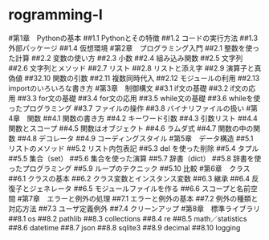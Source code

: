 # rogramming-I

#第1章　Pythonの基本
##1.1 Pythonとその特徴
##1.2 コードの実行方法
##1.3 外部パッケージ
##1.4 仮想環境
#第2章　プログラミング入門
##2.1 整数を使った計算
##2.2 変数の使い方
##2.3 小数
##2.4 組み込み関数
##2.5 文字列
##2.6 文字列とメソッド
##2.7 リスト
##2.8 リストと添え字
##2.9 演算子と真偽値
##32.10 関数の引数
##2.11 複数同時代入
##2.12 モジュールの利用
##2.13 importのいろいろな書き方
#第3章　制御構文
##3.1 if文の基礎
##3.2 if文の応用
##3.3 for文の基礎
##3.4 for文の応用
##3.5 while文の基礎
##3.6 whileを使ったプログラミング
##3.7 ファイルの操作
##3.8 バイナリファイルの扱い
#第4章　関数
##4.1 関数の書き方
##4.2 キーワード引数
##4.3 引数リスト
##4.4 関数とスコープ
##4.5 関数はオブジェクト
##4.6 ラムダ式
##4.7 関数の中の関数
##4.8 デコレータ
##4.9 コーディングスタイル
#第5章　データ構造
##5.1 リストのメソッド
##5.2 リスト内包表記
##5.3 del を使った削除
##5.4 タプル
##5.5 集合（set）
##5.6 集合を使った演算
##5.7 辞書（dict）
##5.8 辞書を使ったプログラミング
##5.9 ループのテクニック
##5.10 比較
#第6章　クラス
##6.1 クラスの基本
##6.2 クラス変数とインスタンス変数
##6.3 継承
##6.4 反復子とジェネレータ
##6.5 モジュールファイルを作る
##6.6 スコープと名前空間
#第7章　エラーと例外の処理
##7.1 エラーと例外の基本
##7.2 例外の種類と対応方法
##7.3 ユーザ定義例外
##7.4 クリーンアップ
#第8章　標準ライブラリ
##8.1 os
##8.2 pathlib
##8.3 collections
##8.4 re
##8.5 math／statistics
##8.6 datetime
##8.7 json
##8.8 sqlite3
##8.9 decimal
##8.10 logging

